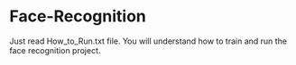 # Face-Recognition
Just read How_to_Run.txt file. You will understand how to train and run the face recognition project.  
